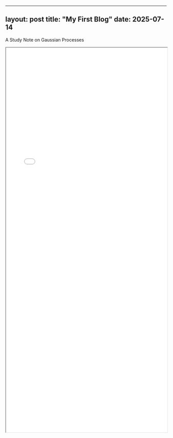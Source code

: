  ---
layout: post
title: "My First Blog"
date: 2025-07-14
---

A Study Note on Gaussian Processes
<iframe src="{{ site.baseurl }}/assets/files/Gaussian Process.pdf" width="100%" height="1200px"></iframe>

